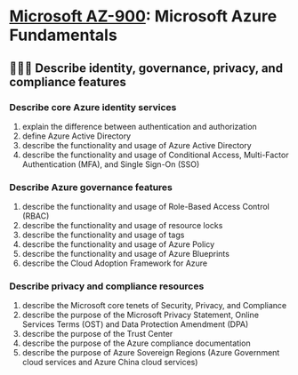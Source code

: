 # [Microsoft AZ-900](az-900-index.md): Microsoft Azure Fundamentals

## 🧑‍🤝‍🧑 Describe identity, governance, privacy, and compliance features

### Describe core Azure identity services
1. explain the difference between authentication and authorization
2. define Azure Active Directory
3. describe the functionality and usage of Azure Active Directory
4. describe the functionality and usage of Conditional Access, Multi-Factor Authentication (MFA), and Single Sign-On (SSO)

### Describe Azure governance features
1. describe the functionality and usage of Role-Based Access Control (RBAC)
2. describe the functionality and usage of resource locks
3. describe the functionality and usage of tags
4. describe the functionality and usage of Azure Policy
5. describe the functionality and usage of Azure Blueprints
6. describe the Cloud Adoption Framework for Azure

### Describe privacy and compliance resources
1. describe the Microsoft core tenets of Security, Privacy, and Compliance
2. describe the purpose of the Microsoft Privacy Statement, Online Services Terms (OST) and Data Protection Amendment (DPA)
3. describe the purpose of the Trust Center
4. describe the purpose of the Azure compliance documentation
5. describe the purpose of Azure Sovereign Regions (Azure Government cloud services and Azure China cloud services)
